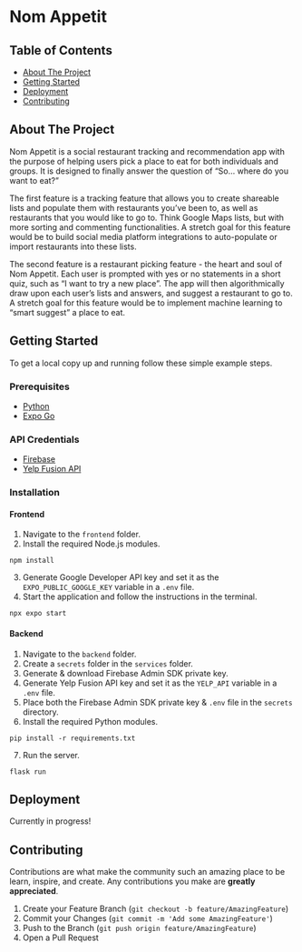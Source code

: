 # Nom Appetit

## Table of Contents
+ [About The Project](#abouttheproject)
+ [Getting Started](#getting-started)
+ [Deployment](#deployment)
+ [Contributing](#contributing)

## About The Project
Nom Appetit is a social restaurant tracking and recommendation app with the purpose of helping users pick a place to eat for both individuals and groups. It is designed to finally answer the question of “So… where do you want to eat?”

The first feature is a tracking feature that allows you to create shareable lists and populate them with restaurants you’ve been to, as well as restaurants that you would like to go to. Think Google Maps lists, but with more sorting and commenting functionalities. A stretch goal for this feature would be to build social media platform integrations to auto-populate or import restaurants into these lists.

The second feature is a restaurant picking feature - the heart and soul of Nom Appetit. Each user is prompted with yes or no statements in a short quiz, such as “I want to try a new place”. The app will then algorithmically draw upon each user’s lists and answers, and suggest a restaurant to go to. A stretch goal for this feature would be to implement machine learning to “smart suggest” a place to eat.

## Getting Started
To get a local copy up and running follow these simple example steps.

### Prerequisites

- [Python](https://www.python.org/downloads/)
- [Expo Go](https://docs.expo.dev/)

### API Credentials
- [Firebase](https://firebase.google.com/docs/functions/get-started?gen=2nd)
- [Yelp Fusion API](https://docs.developer.yelp.com/docs/fusion-intro)

### Installation

#### Frontend
1. Navigate to the `frontend` folder.
2. Install the required Node.js modules.
```
npm install
```
3. Generate Google Developer API key and set it as the `EXPO_PUBLIC_GOOGLE_KEY` variable in a `.env` file.
4. Start the application and follow the instructions in the terminal.
```
npx expo start
```

#### Backend
1. Navigate to the `backend` folder.
2. Create a `secrets` folder in the `services` folder.
3. Generate & download Firebase Admin SDK private key.
4. Generate Yelp Fusion API key and set it as the `YELP_API` variable in a `.env` file.
5. Place both the Firebase Admin SDK private key & `.env` file in the `secrets` directory.
6. Install the required Python modules.
```
pip install -r requirements.txt
```
7. Run the server.
```
flask run
```

## Deployment
Currently in progress!

## Contributing

Contributions are what make the community such an amazing place to be learn, inspire, and create. Any contributions you make are **greatly appreciated**.

1. Create your Feature Branch (`git checkout -b feature/AmazingFeature`)
2. Commit your Changes (`git commit -m 'Add some AmazingFeature'`)
3. Push to the Branch (`git push origin feature/AmazingFeature`)
4. Open a Pull Request

